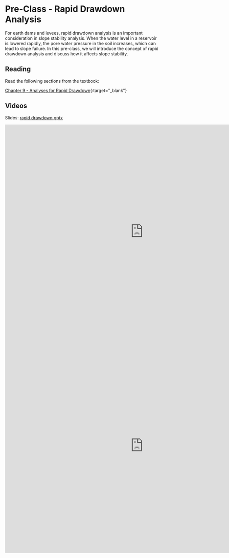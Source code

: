 # Pre-Class - Rapid Drawdown Analysis

For earth dams and levees, rapid drawdown analysis is an important consideration in slope stability analysis. When the water level in a reservoir is lowered rapidly, the pore water pressure in the soil increases, which can lead to slope failure. In this pre-class, we will introduce the concept of rapid drawdown analysis and discuss how it affects slope stability.

## Reading

Read the following sections from the textbook:

[Chapter 9 - Analyses for Rapid Drawdown](https://ebookcentral.proquest.com/lib/byu/reader.action?docID=7104230&ppg=185){:target="_blank"}

## Videos

Slides: [rapid drawdown.pptx](rapid%20drawdown.pptx)

<iframe width="900" height="700" src="https://www.youtube.com/embed/PQ-Pl4-4bnQ?si=2hCLTbmIuMVVMM0L" title="YouTube video player" frameborder="0" allow="accelerometer; autoplay; clipboard-write; encrypted-media; gyroscope; picture-in-picture; web-share" referrerpolicy="strict-origin-when-cross-origin" allowfullscreen></iframe>

<iframe width="900" height="700" src="https://www.youtube.com/embed/ia6CVB55ogE?si=MpatPB5QnI1kknDO" title="YouTube video player" frameborder="0" allow="accelerometer; autoplay; clipboard-write; encrypted-media; gyroscope; picture-in-picture; web-share" referrerpolicy="strict-origin-when-cross-origin" allowfullscreen></iframe>